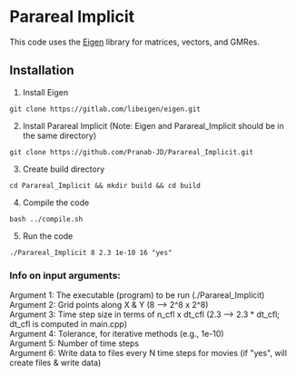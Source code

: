 # Parareal Implicit
This code uses the [Eigen](https://eigen.tuxfamily.org/index.php?title=Main_Page) library for matrices, vectors, and GMRes.

## Installation
1. Install Eigen
``` shell
git clone https://gitlab.com/libeigen/eigen.git
```
2. Install Parareal Implicit (Note: Eigen and Parareal_Implicit should be in the same directory)
``` shell
git clone https://github.com/Pranab-JD/Parareal_Implicit.git
```
3. Create build directory
``` shell
cd Parareal_Implicit && mkdir build && cd build
```
4. Compile the code
``` shell
bash ../compile.sh
```
5. Run the code
``` shell
./Parareal_Implicit 8 2.3 1e-10 16 "yes"
```

### Info on input arguments:
Argument 1: The executable (program) to be run (./Parareal_Implicit) <br />
Argument 2: Grid points along X & Y (8 --> 2^8 x 2^8) <br />
Argument 3: Time step size in terms of n_cfl x dt_cfl (2.3 --> 2.3 * dt_cfl; dt_cfl is computed in main.cpp) <br />
Argument 4: Tolerance, for iterative methods (e.g., 1e-10) <br />
Argument 5: Number of time steps <br />
Argument 6: Write data to files every N time steps for movies (if "yes", will create files & write data) <br />
